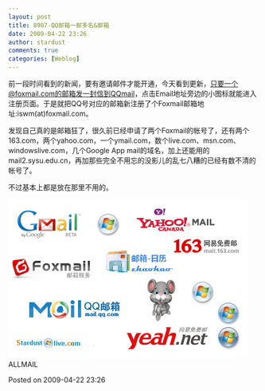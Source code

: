 ```yaml
---
layout: post
title: 8907-QQ邮箱一邮多名&邮箱
date: 2009-04-22 23:26
author: stardust
comments: true
categories: [Weblog]
---
```

前一段时间看到的新闻，要有邀请邮件才能开通，今天看到更新，只要一个@foxmail.com的邮箱发一封信到QQmail，点击Email地址旁边的小图标就能进入注册页面。于是就把QQ号对应的邮箱新注册了个Foxmail邮箱地址:iswm(at)foxmail.com。

发现自己真的是邮箱狂了，很久前已经申请了两个Foxmail的帐号了，还有两个163.com，两个yahoo.com，一个ymail.com，数个live.com、msn.com、windowslive.com，几个Google App mail的域名，加上还能用的mail2.sysu.edu.cn，再加那些完全不用忘的没影儿的乱七八糟的已经有数不清的帐号了。

不过基本上都是放在那里不用的。

<a href="/wp-content/uploads/2009/04/allmail.png"><img src="/wp-content/uploads/2009/04/allmail.png" alt="allmail" width="480" height="320" class="alignnone size-full wp-image-687" /></a>
ALLMAIL

Posted on 2009-04-22 23:26
